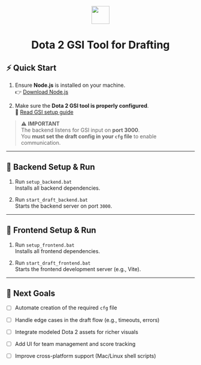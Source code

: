 <p align="center">
  <img src="https://www.citypng.com/public/uploads/preview/hd-dota-2-official-logo-symbol-png-701751694788304xiqxbjto28.png" width="48" />
</p>
<h1 align="center">Dota 2 GSI Tool for Drafting</h1>

## ⚡ Quick Start

1. Ensure **Node.js** is installed on your machine.  
   👉 [Download Node.js](https://nodejs.org/en/download)

2. Make sure the **Dota 2 GSI tool is properly configured**.  
   📖 [Read GSI setup guide](https://auo.nu/posts/game-state-integration-intro)

> ⚠️ **IMPORTANT**  
> The backend listens for GSI input on **port 3000**.  
> You **must set the draft config in your `cfg` file** to enable communication.

---

## 🧩 Backend Setup & Run

1. Run `setup_backend.bat`  
   Installs all backend dependencies.

2. Run `start_draft_backend.bat`  
   Starts the backend server on port `3000`.

---

## 🎨 Frontend Setup & Run

1. Run `setup_frontend.bat`  
   Installs all frontend dependencies.

2. Run `start_draft_frontend.bat`  
   Starts the frontend development server (e.g., Vite).

---

## 🧭 Next Goals

- [ ] Automate creation of the required `cfg` file
- [ ] Handle edge cases in the draft flow (e.g., timeouts, errors)
- [ ] Integrate modeled Dota 2 assets for richer visuals
- [ ] Add UI for team management and score tracking
- [ ] Improve cross-platform support (Mac/Linux shell scripts)

